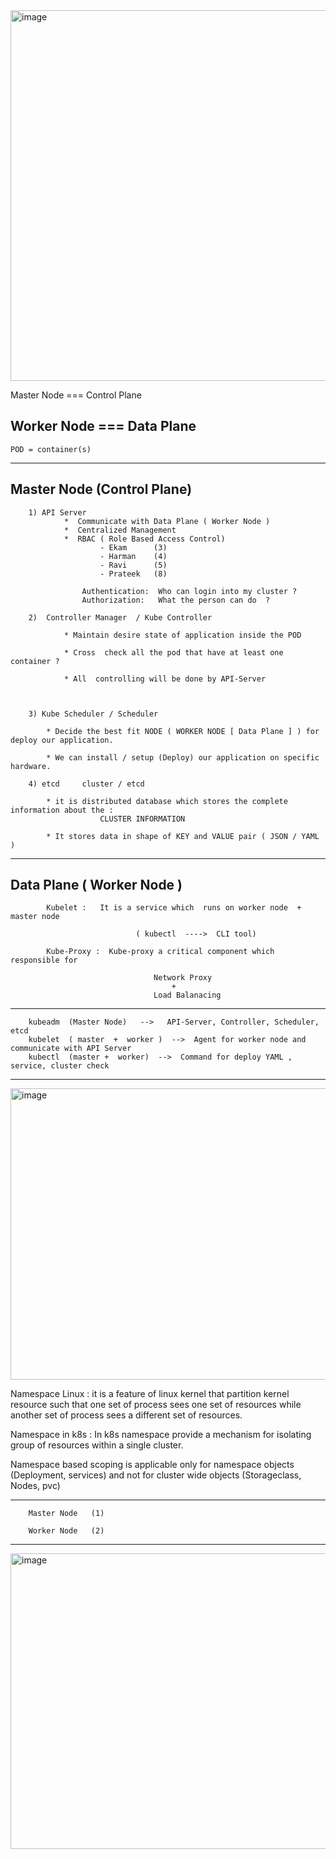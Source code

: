 <img width="1077" height="593" alt="image" src="https://github.com/user-attachments/assets/ec9b1565-bdcc-4a1a-8551-74d461f12a68" />



Master Node ===  Control Plane 

Worker Node  ===  Data Plane 
-----------------------------------

	POD = container(s) 

-------------
Master Node (Control Plane)
-----------

		1) API Server 
				*  Communicate with Data Plane ( Worker Node )
				*  Centralized Management 
				*  RBAC ( Role Based Access Control)
						- Ekam		(3)
						- Harman	(4)
						- Ravi		(5)
						- Prateek 	(8)
					
					Authentication:  Who can login into my cluster ?
					Authorization:   What the person can do  ?
					
		2) 	Controller Manager 	/ Kube Controller 
				
				* Maintain desire state of application inside the POD 
					
				* Cross  check all the pod that have at least one container ?
				
				* All  controlling will be done by API-Server
				
		
				
		3) Kube Scheduler / Scheduler 
			
			* Decide the best fit NODE ( WORKER NODE [ Data Plane ] ) for deploy our application. 
			
			* We can install / setup (Deploy) our application on specific hardware.
			
		4) etcd 	cluster / etcd 
			
			* it is distributed database which stores the complete information about the :  
						CLUSTER INFORMATION 
						
			* It stores data in shape of KEY and VALUE pair ( JSON / YAML )
			
--------------------------------------------------------

Data Plane ( Worker Node )
----------------------------
	
			Kubelet :   It is a service which  runs on worker node  +  master node 
							
								( kubectl  ---->  CLI tool)
								
			Kube-Proxy :  Kube-proxy a critical component which responsible for 
			
									Network Proxy  
										+
									Load Balanacing 
									
-----------------------------------------------------------

		kubeadm  (Master Node)   -->   API-Server, Controller, Scheduler, etcd
		kubelet  ( master  +  worker )  -->  Agent for worker node and communicate with API Server 
		kubectl  (master +  worker)  -->  Command for deploy YAML , service, cluster check 
		
---------------------------------------------------------------
<img width="678" height="466" alt="image" src="https://github.com/user-attachments/assets/4888a637-6370-40f6-b22d-f5aa8c78e6fd" />


Namespace Linux : it is a feature of linux kernel that partition kernel resource such that one set of process sees one set of resources while another set of process sees a different set of resources. 


Namespace in k8s : In k8s namespace provide a mechanism for isolating group of resources within a single cluster. 

   Namespace based scoping is applicable only for namespace objects (Deployment, services)  and not for cluster wide objects  (Storageclass, Nodes, pvc) 
   
   
 ------------------------------------------


		Master Node   (1)
		
		Worker Node   (2)
		
---------------------------------------------


<img width="949" height="473" alt="image" src="https://github.com/user-attachments/assets/34f78640-8ded-4567-998b-221d2c946d08" />

